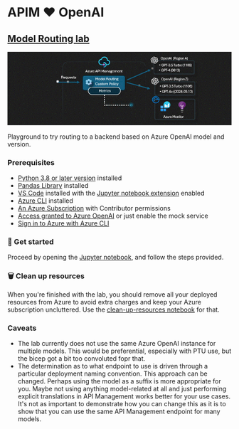 # APIM ❤️ OpenAI

## [Model Routing lab](model-routing.ipynb)

[![flow](../../images/model-routing.gif)](built-in-logging.ipynb)

Playground to try routing to a backend based on Azure OpenAI model and version.

### Prerequisites

- [Python 3.8 or later version](https://www.python.org/) installed
- [Pandas Library](https://pandas.pydata.org) installed
- [VS Code](https://code.visualstudio.com/) installed with the [Jupyter notebook extension](https://marketplace.visualstudio.com/items?itemName=ms-toolsai.jupyter) enabled
- [Azure CLI](https://learn.microsoft.com/en-us/cli/azure/install-azure-cli) installed
- [An Azure Subscription](https://azure.microsoft.com/en-us/free/) with Contributor permissions
- [Access granted to Azure OpenAI](https://aka.ms/oai/access) or just enable the mock service
- [Sign in to Azure with Azure CLI](https://learn.microsoft.com/en-us/cli/azure/authenticate-azure-cli-interactively)

### 🚀 Get started

Proceed by opening the [Jupyter notebook](model-routing.ipynb), and follow the steps provided.

### 🗑️ Clean up resources

When you're finished with the lab, you should remove all your deployed resources from Azure to avoid extra charges and keep your Azure subscription uncluttered.
Use the [clean-up-resources notebook](clean-up-resources.ipynb) for that.

### Caveats

- The lab currently does not use the same Azure OpenAI instance for multiple models. This would be preferential, especially with PTU use, but the bicep got a bit too convoluted fopr that.
- The determination as to what endpoint to use is driven through a particular deployment naming convention. This approach can be changed. Perhaps using the model as a suffix is more appropriate
    for you. Maybe not using anything model-related at all and just performing explicit translations in API Management works better for your use cases. It's not as important to demonstrate how 
    you can change this as it is to show that you can use the same API Management endpoint for many models.
